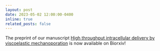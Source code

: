```yaml
---
layout: post
date: 2023-05-02 12:00:00-0400
inline: true
related_posts: false
---
```


The preprint of our manuscript [High throughput intracellular delivery by viscoelastic mechanoporation](https://www.biorxiv.org/content/10.1101/2023.04.24.538131v1.abstract) is now available on Biorxiv!